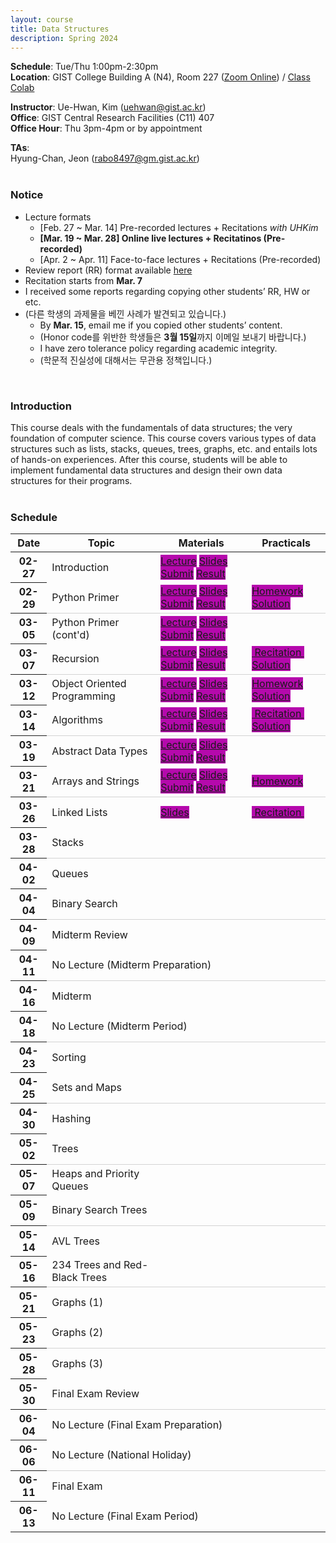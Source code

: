 ```yaml
---
layout: course
title: Data Structures
description: Spring 2024
---
```


**Schedule**: Tue/Thu 1:00pm-2:30pm<br/>
**Location**: GIST College Building A (N4), Room 227 ([Zoom Online](https://us06web.zoom.us/j/87925937140?pwd=Qm1XTmU4MENybXVEeWJ5eVh2Z0dKdz09)) / [Class Colab](https://colab.research.google.com/drive/121f0BPgTaO3Nk_ImwHtcqgpU6ZInXLdv?usp=sharing)<br/>


**Instructor**: Ue-Hwan, Kim (uehwan@gist.ac.kr)<br/>
**Office**: GIST Central Research Facilities (C11) 407<br/>
**Office Hour**: Thu 3pm-4pm or by appointment

**TAs**:<br/>
Hyung-Chan, Jeon (rabo8497@gm.gist.ac.kr)<br/>
<br/>

### Notice
- Lecture formats
  - [Feb. 27 ~ Mar. 14] Pre-recorded lectures + Recitations *with UHKim*
  - **[Mar. 19 ~ Mar. 28] Online live lectures + Recitatinos (Pre-recorded)**
  - [Apr. 2 ~ Apr. 11] Face-to-face lectures + Recitations (Pre-recorded)
- Review report (RR) format available [here](https://docs.google.com/document/d/1iyHUFjtQCoM6bj0vhg6PyvUN8eVsiZBmKXKEiK5E26E/edit?usp=sharing)
- Recitation starts from **Mar. 7**
- I received some reports regarding copying other students’ RR, HW or etc.
- (다른 학생의 과제물을 베낀 사례가 발견되고 있습니다.)
  - By **Mar. 15**, email me if you copied other students’ content.
  - (Honor code를 위반한 학생들은 **3월 15일**까지 이메일 보내기 바랍니다.)
  - I have zero tolerance policy regarding academic integrity.
  - (학문적 진실성에 대해서는 무관용 정책입니다.)


<br/>

### Introduction
This course deals with the fundamentals of data structures; the very foundation of computer science. This course covers various types of data structures such as lists, stacks, queues, trees, graphs, etc. and entails lots of hands-on experiences. After this course, students will be able to implement fundamental data structures and design their own data structures for their programs.
<br/>
<br/>

### Schedule
<div class="table-responsive">
<table class="table table-hover table-sm text-center">
  <thead>
    <tr>
      <th class="col-sm-1" scope="col">Date</th>
      <th class="col-sm-3" scope="col">Topic</th>
      <th class="col-sm-3" scope="col">Materials</th>
      <th class="col-sm-2" scope="col">Practicals</th>
    </tr>
  </thead>
  <tbody>
    <tr>
      <th scope="row">02-27</th>
      <td>Introduction</td>
      <td>
        <a href="https://youtu.be/WEvHeX9RYIE" target="_blank" class="badge badge-pill" style="background-color:#B509AC;">Lecture</a>
        <a href="https://docs.google.com/presentation/d/1_nuOhfVCSSdcMS-wBWcivS-SGECf1JKBZx-xbSnM0ns/edit?usp=sharing" target="_blank" class="badge badge-pill" style="background-color:#B509AC;">Slides</a>
        <a href="https://forms.gle/x6k5qr6EybNCfLpN7" target="_blank" class="badge badge-pill" style="background-color:#B509AC;">Submit</a>
        <a href="https://docs.google.com/spreadsheets/d/1cwyuM-A4gXHrqX5LCOwdB2tZonGZp6V_jMs1-qvGxpk/edit?usp=sharing" target="_blank" class="badge badge-pill" style="background-color:#B509AC;">Result</a>
      </td>
      <td><!--a href="#" class="badge badge-pill" style="background-color:#B509AC;">Homework</a--></td>
    </tr>
    <tr style="border-bottom: 1.5px solid lightgrey;">
      <th scope="row">02-29</th>
      <td>Python Primer</td>
      <td>
        <a href="https://colab.research.google.com/drive/1i_Pc2gbcr5StrmasWcKa7nk3iwTyORJY?usp=sharing" target="_blank" class="badge badge-pill" style="background-color:#B509AC;">Lecture</a>
        <a href="https://docs.google.com/presentation/d/1m5CjvaxMdUnMHOeGV-EDElHa53rRjWhWPaLdsjkrEwY/edit?usp=sharing" target="_blank" class="badge badge-pill" style="background-color:#B509AC;">Slides</a>
        <a href="https://forms.gle/aVG6fR1KC7ziMGMK9" target="_blank" class="badge badge-pill" style="background-color:#B509AC;">Submit</a>
        <a href="https://docs.google.com/spreadsheets/d/1kGB6VF280JgjRIwTRDrK2Vv5SOvliPDVjmr0ekzBo28/edit?usp=sharing" target="_blank" class="badge badge-pill" style="background-color:#B509AC;">Result</a>
      </td>
      <td>
        <a href="https://colab.research.google.com/drive/1gRNMsgBKA2hXzE6bEDwtpcdjbgxCc6t1?usp=sharing" target="_blank" class="badge badge-pill" style="background-color:#B509AC;">Homework</a>
        <a href="https://colab.research.google.com/drive/14E6a0ISlWEmugaJu3xXMzSLItfBBgB-B?usp=sharing" target="_blank" class="badge badge-pill" style="background-color:#B509AC;">Solution</a>
      </td>
    </tr>
    <tr>
      <th scope="row">03-05</th>
      <td>Python Primer (cont'd)</td>
      <td>
        <a href="https://colab.research.google.com/drive/1jsZay2t2I75ARD5aOLHpg1yPAJmIKl-o?usp=sharing" target="_blank" class="badge badge-pill" style="background-color:#B509AC;">Lecture</a>
        <a href="https://docs.google.com/presentation/d/1qb9NbYH4cQoKhvGvUg39nhaw-tiNghu-19RNDlmEgKw/edit?usp=sharing" target="_blank" class="badge badge-pill" style="background-color:#B509AC;">Slides</a>
        <a href="https://forms.gle/TA4zCoizj97Y81ir9" target="_blank" class="badge badge-pill" style="background-color:#B509AC;">Submit</a>
        <a href="https://docs.google.com/spreadsheets/d/1h_Ev43e3KYJF4I9NRd-pQW2j6DHtZcExfaEFzFOeqho/edit?usp=sharing" target="_blank" class="badge badge-pill" style="background-color:#B509AC;">Result</a>
      </td>
      <td>
        <!--a href="https://colab.research.google.com/drive/1HUBCWa1AEXA-ZaQUIvjSUFUmokA29UjB?usp=sharing" target="_blank" class="badge badge-pill" style="background-color:#B509AC;">&nbsp;Recitation&nbsp;</a-->
        <!--a href="https://colab.research.google.com/drive/1mbe1BJQ3Q5cI8HNZITG5uRA4AboxEJL-?usp=sharing" target="_blank" class="badge badge-pill" style="background-color:#B509AC;">Solution</a-->
      </td>
    </tr>
    <tr style="border-bottom: 1.5px solid lightgrey;">
      <th scope="row">03-07</th>
      <td>Recursion</td>
      <td>
        <a href="https://colab.research.google.com/drive/1daLwVGbcNsQ5fWgiCTv_6VFZ8Rwf5HIC?usp=sharing" target="_blank" class="badge badge-pill" style="background-color:#B509AC;">Lecture</a>
        <a href="https://docs.google.com/presentation/d/1qwWXB62idf3332JFdYpbSoRAb8rkhKBZmkOKQDqmatM/edit?usp=sharing" target="_blank" class="badge badge-pill" style="background-color:#B509AC;">Slides</a>
        <a href="https://forms.gle/ba77gw95g3cijrrp7" target="_blank" class="badge badge-pill" style="background-color:#B509AC;">Submit</a>
        <a href="https://docs.google.com/spreadsheets/d/1l3gM9kwNFeTR06v6X3plV5yLngApekqeWd5mPwNWXug/edit?usp=sharing" target="_blank" class="badge badge-pill" style="background-color:#B509AC;">Result</a>
      </td>
      <td>
        <a href="https://colab.research.google.com/drive/1HUBCWa1AEXA-ZaQUIvjSUFUmokA29UjB?usp=sharing" target="_blank" class="badge badge-pill" style="background-color:#B509AC;">&nbsp;Recitation&nbsp;</a>
        <a href="https://colab.research.google.com/drive/1mbe1BJQ3Q5cI8HNZITG5uRA4AboxEJL-?usp=sharing" target="_blank" class="badge badge-pill" style="background-color:#B509AC;">Solution</a>
      </td>
    </tr>
    <tr>
      <th scope="row">03-12</th>
      <td>Object Oriented Programming</td>
      <td>
        <a href="https://colab.research.google.com/drive/1fmV4YlZ4KGghFOI6c9PYyIrY89xNecBZ?usp=sharing" target="_blank" class="badge badge-pill" style="background-color:#B509AC;">Lecture</a>
        <a href="https://docs.google.com/presentation/d/13xe0XM2ijugFhMBGam6XJqpR-qC1UpVZp2pxYS3MAG4/edit?usp=sharing" target="_blank" class="badge badge-pill" style="background-color:#B509AC;">Slides</a>
        <a href="https://forms.gle/1H3YZCuVTbqxCvj18" target="_blank" class="badge badge-pill" style="background-color:#B509AC;">Submit</a>
        <a href="https://docs.google.com/spreadsheets/d/1teCGRcdEYjR8kzkuhRG3rLSCGLv0R2bE7WsGXNeBp90/edit?usp=sharing" target="_blank" class="badge badge-pill" style="background-color:#B509AC;">Result</a>
      </td>
      <td>
        <a href="https://colab.research.google.com/drive/1YDG9BP5Qnqocgjs4AQu_iY__f2KPVloe?usp=sharing" target="_blank" class="badge badge-pill" style="background-color:#B509AC;">Homework</a>
        <a href="https://colab.research.google.com/drive/1RGeAqdTJMDgsGlOxbDZX6eI-pY7iKJbJ?usp=sharing" target="_blank" class="badge badge-pill" style="background-color:#B509AC;">Solution</a>
      </td>
    </tr>
    <tr style="border-bottom: 1.5px solid lightgrey;">
      <th scope="row">03-14</th>
      <td>Algorithms</td>
      <td>
        <a href="https://colab.research.google.com/drive/1L7hTt5Q6J8wJ_uPQcEizI7ZeS9SsAxei?usp=sharing" target="_blank" class="badge badge-pill" style="background-color:#B509AC;">Lecture</a>
        <a href="https://docs.google.com/presentation/d/195jGjbkrAM2--ZzvgeM7QMLu8pGMDXWuda0G_3lHLCQ/edit?usp=sharing" target="_blank" class="badge badge-pill" style="background-color:#B509AC;">Slides</a>
        <a href="https://forms.gle/GxYimC15FXZo8QLR9" target="_blank" class="badge badge-pill" style="background-color:#B509AC;">Submit</a>
        <a href="https://docs.google.com/spreadsheets/d/1qMjkF6DUUyV79jSDD7aO1ud0nPg8tSii04RfAB9SRJk/edit?usp=sharing" target="_blank" class="badge badge-pill" style="background-color:#B509AC;">Result</a>
      </td>
      <td>
        <a href="https://colab.research.google.com/drive/1yRGgWWcY9Utq8t3-ibMwQASl3ypHN01e?usp=sharing" target="_blank" class="badge badge-pill" style="background-color:#B509AC;">&nbsp;Recitation&nbsp;</a>
        <a href="https://colab.research.google.com/drive/1sGmK9j0OmCvibpfxgLKwzbC7YlQUxXrm?usp=sharing" target="_blank" class="badge badge-pill" style="background-color:#B509AC;">Solution</a>
      </td>
    </tr>
    <tr>
      <th scope="row">03-19</th>
      <td>Abstract Data Types</td>
      <td>
        <a href="https://colab.research.google.com/drive/1zo6mXxEF8C_7b1NkfOshbVswdrrRJjiN?usp=sharing" target="_blank" class="badge badge-pill" style="background-color:#B509AC;">Lecture</a>
        <a href="https://docs.google.com/presentation/d/1ybR2b2pv6jt8tCTz86Jx0hqytQ9YU8lquXWTqhVljpM/edit?usp=sharing" target="_blank" class="badge badge-pill" style="background-color:#B509AC;">Slides</a>
        <a href="https://forms.gle/1tn7Lg9sHiTx2iv9A" target="_blank" class="badge badge-pill" style="background-color:#B509AC;">Submit</a>
        <a href="https://docs.google.com/spreadsheets/d/1E2rsYp7MGXqdFV1eqWxe7uGEQD_Q-KC0qKUODQjV-gc/edit?usp=sharing" target="_blank" class="badge badge-pill" style="background-color:#B509AC;">Result</a>
      </td>
      <td>
        <!--a href="https://colab.research.google.com/drive/1HmPEEKm4Cd4CS4bFUpQaMYfFxouNqBpa?usp=sharing" target="_blank" class="badge badge-pill" style="background-color:#B509AC;">&nbsp;Recitation&nbsp;</a-->
        <!--a href="https://colab.research.google.com/drive/1-PUaANRTP5vEB2e50aBowecu5-JqzmLL?usp=sharing" target="_blank" class="badge badge-pill" style="background-color:#B509AC;">Solution</a-->
      </td>
    </tr>
    <tr style="border-bottom: 1.5px solid lightgrey;">
      <th scope="row">03-21</th>
      <td>Arrays and Strings</td>
      <td>
        <a href="https://colab.research.google.com/drive/1zSniZXNdlBu9qnz-ebs3jxk00BEYB8QZ?usp=sharing" target="_blank" class="badge badge-pill" style="background-color:#B509AC;">Lecture</a>
        <a href="https://docs.google.com/presentation/d/16-_ld_NE6VhPBf4CSTwG8lpVhsoOTQYw4KnHm47zulE/edit?usp=sharing" target="_blank" class="badge badge-pill" style="background-color:#B509AC;">Slides</a>
        <a href="https://forms.gle/WTGSioQtoBbmvWCAA" target="_blank" class="badge badge-pill" style="background-color:#B509AC;">Submit</a>
        <a href="https://docs.google.com/spreadsheets/d/16KgSep1IRZ2PwEPuFOkR0yJuX0kQ3_J7u4SmJjRJ9QY/edit?usp=sharing" target="_blank" class="badge badge-pill" style="background-color:#B509AC;">Result</a>
      </td>
      <td>
        <a href="https://colab.research.google.com/drive/1W6D09XtLgnvYBBdnWMkye2CDw8jJ-n1S?usp=sharing" target="_blank" class="badge badge-pill" style="background-color:#B509AC;">Homework</a>
        <!--a href="https://colab.research.google.com/drive/1EasIwcNPzGu9oN83XkbfhN8v5hw-ocFY?usp=sharing" target="_blank" class="badge badge-pill" style="background-color:#B509AC;">Solution</a-->
      </td>
    </tr>
    <tr>
      <th scope="row">03-26</th>
      <td>Linked Lists</td>
      <td>
        <!--a href="https://youtu.be/nw_5dHG0QgE" target="_blank" class="badge badge-pill" style="background-color:#B509AC;">Recording</a-->
        <a href="https://docs.google.com/presentation/d/1qku5m_T1eoJQ4x6_FJDQ4k2KzvN_XCR0_ekB9Ufwckk/edit?usp=sharing" target="_blank" class="badge badge-pill" style="background-color:#B509AC;">Slides</a>
        <!--a href="https://colab.research.google.com/drive/1lOEY_pKF5nVgvYWlaXUa6CC0Qoolhvfj?usp=sharing" target="_blank" class="badge badge-pill" style="background-color:#B509AC;">Codes</a-->
      </td>
      <td>
        <a href="https://colab.research.google.com/drive/1HmPEEKm4Cd4CS4bFUpQaMYfFxouNqBpa?usp=sharing" target="_blank" class="badge badge-pill" style="background-color:#B509AC;">&nbsp;Recitation&nbsp;</a>
        <!--a href="https://colab.research.google.com/drive/1-PUaANRTP5vEB2e50aBowecu5-JqzmLL?usp=sharing" target="_blank" class="badge badge-pill" style="background-color:#B509AC;">Solution</a-->
      </td>
    </tr>
    <tr style="border-bottom: 1.5px solid lightgrey;">
      <th scope="row">03-28</th>
      <td>Stacks</td>
      <td>
        <!--a href="https://youtu.be/9QuSBWsRtBw" target="_blank" class="badge badge-pill" style="background-color:#B509AC;">Recording</a-->
        <!--a href="https://docs.google.com/presentation/d/1rQczqk533EjGxJBMWhPtT93zl_5btLMaVX1QRi7S4L4/edit?usp=sharing" target="_blank" class="badge badge-pill" style="background-color:#B509AC;">Slides</a-->
        <!--a href="https://colab.research.google.com/drive/1zpBksn5jc3wQuK6e-aoqU9MPkSFmaXDB?usp=sharing" target="_blank" class="badge badge-pill" style="background-color:#B509AC;">Codes</a-->
      </td>
      <td>
        <!--a href="https://colab.research.google.com/drive/1Z0_2u5ix1J7s86kH26wJuhDkkcwIw6ed?usp=sharing" target="_blank" class="badge badge-pill" style="background-color:#B509AC;">Homework</a-->
        <!--a href="https://colab.research.google.com/drive/1XIsNG2av85ooGmvPjWSx_XTkkoqKYxcv?usp=sharing" target="_blank" class="badge badge-pill" style="background-color:#B509AC;">Solution</a-->
      </td>
    </tr>
    <tr>
      <th scope="row">04-02</th>
      <td>Queues</td>
      <td>
        <!--a href="https://youtu.be/Jegu5U9qyGo" target="_blank" class="badge badge-pill" style="background-color:#B509AC;">Recording</a-->
        <!--a href="https://docs.google.com/presentation/d/1P1TKmDla9YPMtvYyJo8nLyUtINL-OxqMJTgwJhWFbDM/edit?usp=sharing" target="_blank" class="badge badge-pill" style="background-color:#B509AC;">Slides</a-->
        <!--a href="https://colab.research.google.com/drive/15mWwXDoii1U__PqkeB9BNezL65b3G-m_?usp=sharing" target="_blank" class="badge badge-pill" style="background-color:#B509AC;">Codes</a-->
      </td>
      <td>
        <!--a href="https://colab.research.google.com/drive/1oC9gg6MycvRkNesYV13TWy54olK-zxZL?usp=sharing" target="_blank" class="badge badge-pill" style="background-color:#B509AC;">&nbsp;Recitation&nbsp;</a-->
        <!--a href="https://colab.research.google.com/drive/1Zhuhc_VwU0VqXOEYVWSP2XcHj1XJLKG6?usp=sharing" target="_blank" class="badge badge-pill" style="background-color:#B509AC;">Solution</a-->
      </td>
    </tr>
    <tr style="border-bottom: 1.5px solid lightgrey;">
      <th scope="row">04-04</th>
      <td>Binary Search</td>
      <td>
        <!--a href="https://youtu.be/-b3ZbLb4G5w" target="_blank" class="badge badge-pill" style="background-color:#B509AC;">Recording</a-->
        <!--a href="https://docs.google.com/presentation/d/1hYfPdLtV2iYj5-vElHoCST13NQB950T6cnU8b7Cftsg/edit?usp=sharing" target="_blank" class="badge badge-pill" style="background-color:#B509AC;">Slides</a-->
        <!--a href="https://colab.research.google.com/drive/124w8qUn9aBRAGFzn-AW9MSEMrMrUugyd?usp=sharing" target="_blank" class="badge badge-pill" style="background-color:#B509AC;">Codes</a-->
      </td>
      <td>
        <!--a href="https://colab.research.google.com/drive/1rWj_XlAvtdDJY9xzwBg_fg5jWoU84a8D?usp=sharing" target="_blank" class="badge badge-pill" style="background-color:#B509AC;">Homework</a-->
        <!--a href="https://colab.research.google.com/drive/1lGUQxlTXZXzKCMBaO1h-q-o0MZZOTW8E?usp=sharing" target="_blank" class="badge badge-pill" style="background-color:#B509AC;">Solution</a-->
      </td>
    </tr>
    <tr>
      <th scope="row">04-09</th>
      <td>Midterm Review</td>
      <td>
        <!--a href="https://youtu.be/QPC_bKcSKGI" target="_blank" class="badge badge-pill" style="background-color:#B509AC;">Recording</a-->
        <!--a href="https://docs.google.com/presentation/d/1qwWXB62idf3332JFdYpbSoRAb8rkhKBZmkOKQDqmatM/edit?usp=sharing" target="_blank" class="badge badge-pill" style="background-color:#B509AC;">Slides</a-->
        <!--a href="https://colab.research.google.com/drive/1S9OYcv8v-KU1w1RI_t7fEb78EGjrQ3Aw?usp=sharing" target="_blank" class="badge badge-pill" style="background-color:#B509AC;">Codes</a-->
      </td>
      <td>
        <!--a href="https://colab.research.google.com/drive/1EWgehJOLL39LZ4jvw-3CBrsUkaNe_CoF?usp=sharing" target="_blank" class="badge badge-pill" style="background-color:#B509AC;">&nbsp;Recitation&nbsp;</a-->
        <!--a href="https://colab.research.google.com/drive/1gLm-b9f9e-fgs5ZGdvwYT548pMlzYf9v?usp=sharing" target="_blank" class="badge badge-pill" style="background-color:#B509AC;">Solution</a-->
      </td>
    </tr>
    <tr style="border-bottom: 1.5px solid lightgrey;">
      <th scope="row">04-11</th>
      <td colspan="3">No Lecture (Midterm Preparation)</td>
    </tr>
    <tr>
      <th scope="row">04-16</th>
      <td>Midterm</td>
      <td>
        <!--a href="https://docs.google.com/document/d/1bL6LElLDIAkJif0LvUhhhjKyIWiwdheSQq36soruJr8/edit?usp=sharing" target="_blank" class="badge badge-pill" style="background-color:#B509AC;">Solution</a-->
        <!--a href="" target="_blank" class="badge badge-pill" style="background-color:#B509AC;">Result</a-->
        <!--a href="" target="_blank" class="badge badge-pill" style="background-color:#B509AC;">Claim</a-->
      </td>
      <td>
        <!--a href="https://colab.research.google.com/drive/1gRNMsgBKA2hXzE6bEDwtpcdjbgxCc6t1?usp=sharing" target="_blank" class="badge badge-pill" style="background-color:#B509AC;">Homework</a-->
        <!--a href="https://colab.research.google.com/drive/1gRNMsgBKA2hXzE6bEDwtpcdjbgxCc6t1?usp=sharing" target="_blank" class="badge badge-pill" style="background-color:#B509AC;">Solution</a-->
      </td>
    </tr>
    <tr style="border-bottom: 1.5px solid lightgrey;">
      <th scope="row">04-18</th>
      <td colspan="3">No Lecture (Midterm Period)</td>
    </tr>
    <tr>
      <th scope="row">04-23</th>
      <td>Sorting</td>
      <td>
        <!--a href="https://colab.research.google.com/drive/1JU0nNyFfujchqj8iKozABpfk_zht90rK?usp=sharing" target="_blank" class="badge badge-pill" style="background-color:#B509AC;">Lecture</a-->
        <!--a href="https://docs.google.com/presentation/d/1I4nq2zOdjFCtgSxa4E6m4zisBHQlDnJsM0vjvhCbkXw/edit?usp=sharing" target="_blank" class="badge badge-pill" style="background-color:#B509AC;">Slides</a-->
        <!--a href="https://docs.google.com/spreadsheets/d/1CwVENsksJ6iug1FVf0RuOGI4WjwRol0ZTrvpsT_om3s/edit?usp=sharing" target="_blank" class="badge badge-pill" style="background-color:#B509AC;">Submit</a-->
      </td>
      <td>
        <!--a href="https://colab.research.google.com/drive/1gRNMsgBKA2hXzE6bEDwtpcdjbgxCc6t1?usp=sharing" target="_blank" class="badge badge-pill" style="background-color:#B509AC;">Homework</a-->
      </td>
    </tr>
    <tr style="border-bottom: 1.5px solid lightgrey;">
      <th scope="row">04-25</th>
      <td>Sets and Maps</td>
      <td>
        <!--a href="https://colab.research.google.com/drive/1OswXfEhBbV0dfyNEeqKaWKhfgxdvcVyQ?usp=sharing" target="_blank" class="badge badge-pill" style="background-color:#B509AC;">Lecture</a-->
        <!--a href="https://docs.google.com/presentation/d/1azcgcVMUuwMhR2BWDFcAUa1qoTKqmIbEmNLuFXhwGeo/edit?usp=sharing" target="_blank" class="badge badge-pill" style="background-color:#B509AC;">Slides</a-->
        <!--a href="https://docs.google.com/spreadsheets/d/1SFynjERS9LTgF-HP0tRoze-wcnOzyz8sNj3LjS4lrXI/edit?usp=sharing" target="_blank" class="badge badge-pill" style="background-color:#B509AC;">Submit</a-->
      </td>
      <td>
        <!--a href="https://colab.research.google.com/drive/1gOUb3HylWlJPlPyIy35XVLLDnXPLOPnG?usp=sharing" target="_blank" class="badge badge-pill" style="background-color:#B509AC;">Homework</a-->
        <!--a href="https://colab.research.google.com/drive/1MXT2NzGZg40O-MTLsoPLTbqwOxRqmyIS?usp=sharing" target="_blank" class="badge badge-pill" style="background-color:#B509AC;">Solution</a-->
      </td>
    </tr>
    <tr>
      <th scope="row">04-30</th>
      <td>Hashing</td>
      <td>
        <!--a href="https://colab.research.google.com/drive/1KIKJQ6Blrjh-IQxIzuTMA1gHIaphEERm?usp=sharing" target="_blank" class="badge badge-pill" style="background-color:#B509AC;">Lecture</a-->
        <!--a href="https://docs.google.com/presentation/d/1EYJ7qOhUqCC1_Il8KL4mzmF4LZ9hHXIpGvmF2prY3wg/edit?usp=sharing" target="_blank" class="badge badge-pill" style="background-color:#B509AC;">Slides</a-->
        <!--a href="https://docs.google.com/spreadsheets/d/1gvSBl1DgHhhBRu7cuOsei4dzeiPpyRGAm3R3uY4F6BE/edit?usp=sharing" target="_blank" class="badge badge-pill" style="background-color:#B509AC;">Submit</a-->
      </td>
      <td>
        <!--a href="https://colab.research.google.com/drive/1O_s2E7SStwsP0DPYNnkVrD1uN6JCzSPu?usp=sharing" target="_blank" class="badge badge-pill" style="background-color:#B509AC;">&nbsp;Recitation&nbsp;</a-->
        <!--a href="https://colab.research.google.com/drive/1WVyXUSCvwOKnZwbs5ELoGk7GnxPs1gpp?usp=sharing" target="_blank" class="badge badge-pill" style="background-color:#B509AC;">Solution</a-->
      </td>
    </tr>
    <tr style="border-bottom: 1.5px solid lightgrey;">
      <th scope="row">05-02</th>
      <td>Trees</td>
      <td>
        <!--a href="https://colab.research.google.com/drive/1ND8W_AZOO82NxVNePIPfAXo7sD5B125Y?usp=sharing" target="_blank" class="badge badge-pill" style="background-color:#B509AC;">Lecture</a-->
        <!--a href="https://docs.google.com/presentation/d/1r2V0T0YVbBkEInCGVWhR7ZTNLylulIQz8v-JcJ5gDOY/edit?usp=sharing" target="_blank" class="badge badge-pill" style="background-color:#B509AC;">Slides</a-->
        <!--a href="https://docs.google.com/spreadsheets/d/10D_l_03ls-vJXXDdeEvDVhCBUePQnA4g2UgYf5UoXHQ/edit?usp=sharing" target="_blank" class="badge badge-pill" style="background-color:#B509AC;">Submit</a-->
      </td>
      <td>
        <!--a href="https://colab.research.google.com/drive/10kILfFt50KC4L5caESRsjbD581PVCfRl?usp=sharing" target="_blank" class="badge badge-pill" style="background-color:#B509AC;">Homework</a-->
        <!--a href="https://colab.research.google.com/drive/1TwFM5dKC70jccGnih4ZUXSQDFJs82IHq?usp=sharing" target="_blank" class="badge badge-pill" style="background-color:#B509AC;">Solution</a-->
      </td>
    </tr>
    <tr>
      <th scope="row">05-07</th>
      <td>Heaps and Priority Queues</td>
      <td>
        <!--a href="https://youtu.be/91hDbOIiR1Q" target="_blank" class="badge badge-pill" style="background-color:#B509AC;">Recording</a-->
        <!--a href="https://docs.google.com/presentation/d/1_LczatD7MRgHi-ZxU881C1jup0sK_e-45b2AmyF8ug0/edit?usp=sharing" target="_blank" class="badge badge-pill" style="background-color:#B509AC;">Slides</a-->
        <!--a href="https://colab.research.google.com/drive/1HU6aXp2xjPvIkxIOYDebGyf9A_k1Ysv-?usp=sharing" target="_blank" class="badge badge-pill" style="background-color:#B509AC;">Codes</a-->
      </td>
      <td>
        <!--a href="https://colab.research.google.com/drive/1V523Fm_nRqvN9FMBWue9InCQT1COsDCN?usp=sharing" target="_blank" class="badge badge-pill" style="background-color:#B509AC;">&nbsp;Recitation&nbsp;</a-->
        <!--a href="https://colab.research.google.com/drive/1I3nGInbKG2bO6f7oIr-FeJDyy1jWWejp?usp=sharing" target="_blank" class="badge badge-pill" style="background-color:#B509AC;">Solution</a-->
      </td>
    </tr>
    <tr style="border-bottom: 1.5px solid lightgrey;">
      <th scope="row">05-09</th>
      <td>Binary Search Trees</td>
      <td>
        <!--a href="https://youtu.be/wdNd5dB58xw" target="_blank" class="badge badge-pill" style="background-color:#B509AC;">Recording</a-->
        <!--a href="https://docs.google.com/presentation/d/1jWbUhrJjkIUhpooYuY7Fp5hyh279YE8RoMEPWV9BsEI/edit?usp=sharing" target="_blank" class="badge badge-pill" style="background-color:#B509AC;">Slides</a-->
        <!--a href="https://colab.research.google.com/drive/1lUxQnrAHjVtLqvyb-QC2qKCiYeCcwU9Z?usp=sharing" target="_blank" class="badge badge-pill" style="background-color:#B509AC;">Codes</a-->
      </td>
      <td>
        <!--a href="https://colab.research.google.com/drive/11ZrrmS50XatmuMvt-g2thqbIhXTk8Flp?usp=sharing" target="_blank" class="badge badge-pill" style="background-color:#B509AC;">Homework</a-->
        <!--a href="https://colab.research.google.com/drive/1BdIYexIjLWTKG4j-sf3qETbiyl6a3Qjg?usp=sharing" target="_blank" class="badge badge-pill" style="background-color:#B509AC;">Solution</a-->
      </td>
    </tr>
    <tr>
      <th scope="row">05-14</th>
      <td>AVL Trees</td>
      <td>
        <!--a href="https://youtu.be/WMLJ-A2-Pc4" target="_blank" class="badge badge-pill" style="background-color:#B509AC;">Recording</a-->
        <!--a href="https://docs.google.com/presentation/d/1ADACHPI0ua__W9p7DcprzhvZ2ZWSCfQMZPX2JKMcbe0/edit?usp=sharing" target="_blank" class="badge badge-pill" style="background-color:#B509AC;">Slides</a-->
        <!--a href="https://colab.research.google.com/drive/1o11yn95WQv-2KUk6RNBdxvc7OoUDrD2E?usp=sharing" target="_blank" class="badge badge-pill" style="background-color:#B509AC;">Codes</a-->
      </td>
      <td>
        <!--a href="https://colab.research.google.com/drive/1xllX2SmBuBBGW_uPyWFglREMdcZIWq_w?usp=sharing" target="_blank" class="badge badge-pill" style="background-color:#B509AC;">&nbsp;Recitation&nbsp;</a-->
        <!--a href="https://colab.research.google.com/drive/1E-EexcJsJcZQMBes18XM6bOoxJmgdXkl?usp=sharing" target="_blank" class="badge badge-pill" style="background-color:#B509AC;">Solution</a-->
      </td>
    </tr>
    <tr style="border-bottom: 1.5px solid lightgrey;">
      <th scope="row">05-16</th>
      <td>234 Trees and Red-Black Trees</td>
      <td>
        <!--a href="https://youtu.be/lqT23cje3Q0" target="_blank" class="badge badge-pill" style="background-color:#B509AC;">Recording</a-->
        <!--a href="https://docs.google.com/presentation/d/1DWDnVYIWDtzksOjsa2BWKciT1cgK8YISIJnTHnRU2wk/edit?usp=sharing" target="_blank" class="badge badge-pill" style="background-color:#B509AC;">Slides</a-->
        <!--a href="https://colab.research.google.com/drive/1Dg6gmCcntKibeZ5ahHVhRd10PimNvh5J?usp=sharing" target="_blank" class="badge badge-pill" style="background-color:#B509AC;">Codes</a-->
      </td>
      <td>
        <!--a href="https://colab.research.google.com/drive/1l6UdPljozt4ryIQgAxXKpHaShvQCu31u?usp=sharing" target="_blank" class="badge badge-pill" style="background-color:#B509AC;">Homework</a-->
        <!--a href="https://colab.research.google.com/drive/15TSj6TrvaAWQLUHDLvJNBL23WqNXvEaE?usp=sharing" target="_blank" class="badge badge-pill" style="background-color:#B509AC;">Solution</a-->
      </td>
    </tr>
    <tr>
      <th scope="row">05-21</th>
      <td>Graphs (1)</td>
      <td>
        <!--a href="https://youtu.be/bQo9I5-GsEs" target="_blank" class="badge badge-pill" style="background-color:#B509AC;">Recording</a-->
        <!--a href="https://docs.google.com/presentation/d/1bi1TszVz4xdNFI-S_pWi3QXV9dGEaL0NMJAsqI8PD8k/edit?usp=sharing" target="_blank" class="badge badge-pill" style="background-color:#B509AC;">Slides</a-->
        <!--a href="https://colab.research.google.com/drive/13PJ7olmLtC1ezn8K4I34cpxLw1HzIzHj?usp=sharing" target="_blank" class="badge badge-pill" style="background-color:#B509AC;">Codes</a-->
      </td>
      <td>
        <!--a href="https://docs.google.com/presentation/d/1dPI5YK0qh5-YCJkrhU74pc30fzts8b-NS_UFFk3EmHQ/edit?usp=sharing" target="_blank" class="badge badge-pill" style="background-color:#B509AC;">&nbsp;Recitation&nbsp;</a-->
        <!--a href="https://colab.research.google.com/drive/15TSj6TrvaAWQLUHDLvJNBL23WqNXvEaE?usp=sharing" target="_blank" class="badge badge-pill" style="background-color:#B509AC;">Solution</a-->
      </td>
    </tr>
    <tr style="border-bottom: 1.5px solid lightgrey;">
      <th scope="row">05-23</th>
      <td>Graphs (2)</td>
      <td>
        <!--a href="https://youtu.be/_Un9MOH2Kl4" target="_blank" class="badge badge-pill" style="background-color:#B509AC;">Recording</a-->
        <!--a href="https://docs.google.com/presentation/d/1X13Cs6MlZxkjlhWvy8NZQ2z7FQwcePczOJsEktdWZRs/edit?usp=sharing" target="_blank" class="badge badge-pill" style="background-color:#B509AC;">Slides</a-->
        <!--a href="https://colab.research.google.com/drive/10jcEekLairREg9AQpBEMWB1JHdNqvgZB?usp=sharing" target="_blank" class="badge badge-pill" style="background-color:#B509AC;">Codes</a-->
      </td>
      <td>
        <!--a href="https://colab.research.google.com/drive/1RyQ1xyVZcrGy4DrWUOhKgNhxZcX9Hidq?usp=sharing" target="_blank" class="badge badge-pill" style="background-color:#B509AC;">Homework</a-->
        <!--a href="https://colab.research.google.com/drive/1PRYX1GLmRjJN7CUFcYot334M1EXt6E4L?usp=sharing" target="_blank" class="badge badge-pill" style="background-color:#B509AC;">Solution</a-->
      </td>
    </tr>
    <tr>
      <th scope="row">05-28</th>
      <td>Graphs (3)</td>
      <td>
        <!--a href="https://youtu.be/Pz-wA5ifnA8" target="_blank" class="badge badge-pill" style="background-color:#B509AC;">Recording</a-->
        <!--a href="https://docs.google.com/presentation/d/1ixt5Sk6SALjfrneJp4ebD2lwxzegyIqSEBv9qEC5bzU/edit?usp=sharing" target="_blank" class="badge badge-pill" style="background-color:#B509AC;">Slides</a-->
        <!--a href="https://colab.research.google.com/drive/1qCP7wYRlooaUWRW46YjnnlNJ2UNjabMK?usp=sharing" target="_blank" class="badge badge-pill" style="background-color:#B509AC;">Codes</a-->
      </td>
      <td>
        <!--a href="https://colab.research.google.com/drive/1_BdGthDuJmP0Bya3kJqJCRZU2cHHf5Ef?usp=sharing" target="_blank" class="badge badge-pill" style="background-color:#B509AC;">&nbsp;Recitation&nbsp;</a-->
        <!--a href="https://colab.research.google.com/drive/1PRYX1GLmRjJN7CUFcYot334M1EXt6E4L?usp=sharing" target="_blank" class="badge badge-pill" style="background-color:#B509AC;">Solution</a-->
      </td>
    </tr>
    <tr style="border-bottom: 1.5px solid lightgrey;">
      <th scope="row">05-30</th>
      <td>Final Exam Review</td>
      <td>
        <!--a href="https://youtu.be/ceE-rvxlGMQ" target="_blank" class="badge badge-pill" style="background-color:#B509AC;">Recording</a-->
        <!--a href="https://docs.google.com/presentation/d/1r2V0T0YVbBkEInCGVWhR7ZTNLylulIQz8v-JcJ5gDOY/edit?usp=sharing" target="_blank" class="badge badge-pill" style="background-color:#B509AC;">Slides</a-->
        <!--a href="https://colab.research.google.com/drive/1Dg6gmCcntKibeZ5ahHVhRd10PimNvh5J?usp=sharing" target="_blank" class="badge badge-pill" style="background-color:#B509AC;">Codes</a-->
      </td>
      <td>
        <!--a href="https://colab.research.google.com/drive/1gRNMsgBKA2hXzE6bEDwtpcdjbgxCc6t1?usp=sharing" target="_blank" class="badge badge-pill" style="background-color:#B509AC;">Homework</a-->
        <!--a href="https://colab.research.google.com/drive/1gRNMsgBKA2hXzE6bEDwtpcdjbgxCc6t1?usp=sharing" target="_blank" class="badge badge-pill" style="background-color:#B509AC;">Solution</a-->
      </td>
    </tr>
    <tr>
      <th scope="row">06-04</th>
      <td colspan="3">No Lecture (Final Exam Preparation)</td>
    </tr>
    <tr style="border-bottom: 1.5px solid lightgrey;">
      <th scope="row">06-06</th>
      <td colspan="3">No Lecture (National Holiday)</td>
    </tr>
    <tr>
      <th scope="row">06-11</th>
      <td>Final Exam</td>
      <td>
        <!--a href="https://docs.google.com/document/d/1MLvO0Dpg9p-7df_u9KsQUEd-D3MQrHVjGgEPYdpuRXI/edit?usp=sharing" target="_blank" class="badge badge-pill" style="background-color:#B509AC;">Solution</a-->
        <!--a href="" target="_blank" class="badge badge-pill" style="background-color:#B509AC;">Result</a-->
        <!--a href="" target="_blank" class="badge badge-pill" style="background-color:#B509AC;">Claim</a-->
      </td>
      <td>
        <!--a href="https://colab.research.google.com/drive/1gRNMsgBKA2hXzE6bEDwtpcdjbgxCc6t1?usp=sharing" target="_blank" class="badge badge-pill" style="background-color:#B509AC;">Homework</a-->
        <!--a href="https://colab.research.google.com/drive/1gRNMsgBKA2hXzE6bEDwtpcdjbgxCc6t1?usp=sharing" target="_blank" class="badge badge-pill" style="background-color:#B509AC;">Solution</a-->
      </td>
    </tr>
    <tr>
      <th scope="row">06-13</th>
      <td colspan="3">No Lecture (Final Exam Period)</td>
    </tr>
  </tbody>
</table>
</div>
